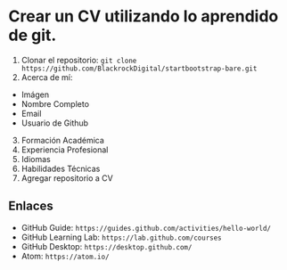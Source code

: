 # Crear un CV utilizando lo aprendido de git.

1. Clonar el repositorio: ```git clone https://github.com/BlackrockDigital/startbootstrap-bare.git```
2. Acerca de mí:
- Imágen
- Nombre Completo
- Email
- Usuario de Github
3. Formación Académica
4. Experiencia Profesional
5. Idiomas
6. Habilidades Técnicas
7. Agregar repositorio a CV

## Enlaces

- GitHub Guide: ```https://guides.github.com/activities/hello-world/```
- GitHub Learning Lab: ```https://lab.github.com/courses```
- GitHub Desktop: ```https://desktop.github.com/```
- Atom: ```https://atom.io/```

